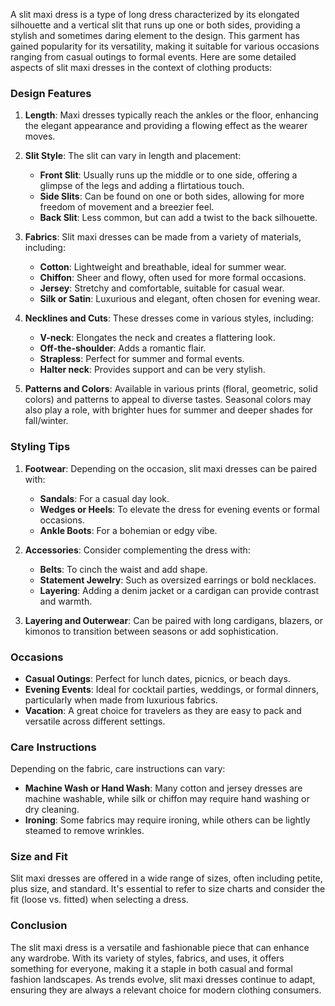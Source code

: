 A slit maxi dress is a type of long dress characterized by its elongated silhouette and a vertical slit that runs up one or both sides, providing a stylish and sometimes daring element to the design. This garment has gained popularity for its versatility, making it suitable for various occasions ranging from casual outings to formal events. Here are some detailed aspects of slit maxi dresses in the context of clothing products:

### Design Features

1. **Length**: Maxi dresses typically reach the ankles or the floor, enhancing the elegant appearance and providing a flowing effect as the wearer moves.

2. **Slit Style**: The slit can vary in length and placement:
   - **Front Slit**: Usually runs up the middle or to one side, offering a glimpse of the legs and adding a flirtatious touch.
   - **Side Slits**: Can be found on one or both sides, allowing for more freedom of movement and a breezier feel.
   - **Back Slit**: Less common, but can add a twist to the back silhouette.

3. **Fabrics**: Slit maxi dresses can be made from a variety of materials, including:
   - **Cotton**: Lightweight and breathable, ideal for summer wear.
   - **Chiffon**: Sheer and flowy, often used for more formal occasions.
   - **Jersey**: Stretchy and comfortable, suitable for casual wear.
   - **Silk or Satin**: Luxurious and elegant, often chosen for evening wear.

4. **Necklines and Cuts**: These dresses come in various styles, including:
   - **V-neck**: Elongates the neck and creates a flattering look.
   - **Off-the-shoulder**: Adds a romantic flair.
   - **Strapless**: Perfect for summer and formal events.
   - **Halter neck**: Provides support and can be very stylish.

5. **Patterns and Colors**: Available in various prints (floral, geometric, solid colors) and patterns to appeal to diverse tastes. Seasonal colors may also play a role, with brighter hues for summer and deeper shades for fall/winter.

### Styling Tips

1. **Footwear**: Depending on the occasion, slit maxi dresses can be paired with:
   - **Sandals**: For a casual day look.
   - **Wedges or Heels**: To elevate the dress for evening events or formal occasions.
   - **Ankle Boots**: For a bohemian or edgy vibe.

2. **Accessories**: Consider complementing the dress with:
   - **Belts**: To cinch the waist and add shape.
   - **Statement Jewelry**: Such as oversized earrings or bold necklaces.
   - **Layering**: Adding a denim jacket or a cardigan can provide contrast and warmth.

3. **Layering and Outerwear**: Can be paired with long cardigans, blazers, or kimonos to transition between seasons or add sophistication.

### Occasions

- **Casual Outings**: Perfect for lunch dates, picnics, or beach days.
- **Evening Events**: Ideal for cocktail parties, weddings, or formal dinners, particularly when made from luxurious fabrics.
- **Vacation**: A great choice for travelers as they are easy to pack and versatile across different settings.

### Care Instructions

Depending on the fabric, care instructions can vary:
- **Machine Wash or Hand Wash**: Many cotton and jersey dresses are machine washable, while silk or chiffon may require hand washing or dry cleaning.
- **Ironing**: Some fabrics may require ironing, while others can be lightly steamed to remove wrinkles.

### Size and Fit

Slit maxi dresses are offered in a wide range of sizes, often including petite, plus size, and standard. It's essential to refer to size charts and consider the fit (loose vs. fitted) when selecting a dress. 

### Conclusion

The slit maxi dress is a versatile and fashionable piece that can enhance any wardrobe. With its variety of styles, fabrics, and uses, it offers something for everyone, making it a staple in both casual and formal fashion landscapes. As trends evolve, slit maxi dresses continue to adapt, ensuring they are always a relevant choice for modern clothing consumers.